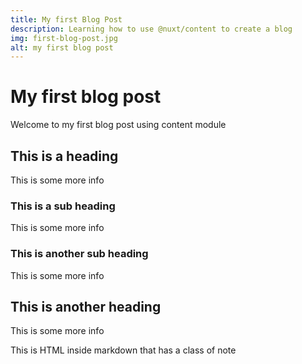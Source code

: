 ```yaml
---
title: My first Blog Post
description: Learning how to use @nuxt/content to create a blog
img: first-blog-post.jpg
alt: my first blog post
---
```


# My first blog post

Welcome to my first blog post using content module

## This is a heading

This is some more info

### This is a sub heading

This is some more info

### This is another sub heading

This is some more info

## This is another heading

This is some more info

<div class="note">
  This is HTML inside markdown that has a class of note
</div>
<info-box>
  <template #info-box>
    This is a vue component inside markdown using slots
  </template>
</info-box>